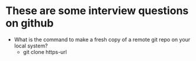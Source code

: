 # These are some interview questions on github

- What is the command to make a fresh copy of a remote git repo on your local system?
  - git clone https-url
